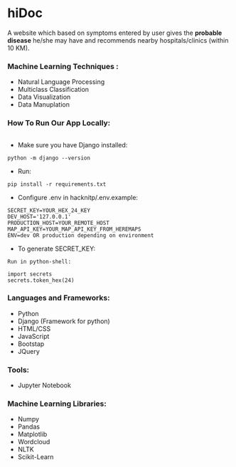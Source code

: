 # hiDoc



A website which based on symptoms entered by user gives the **probable disease** he/she may have and recommends nearby hospitals/clinics (within 10 KM).


### Machine Learning Techniques :

- Natural Language Processing
- Multiclass Classification
- Data Visualization
- Data Manuplation


### How To Run Our App Locally:



```

```

- Make sure you have Django installed:

```
python -m django --version
```

- Run:

```
pip install -r requirements.txt
```

- Configure .env in hacknitp/.env.example:

```
SECRET_KEY=YOUR_HEX_24_KEY
DEV_HOST='127.0.0.1'
PRODUCTION_HOST=YOUR_REMOTE_HOST
MAP_API_KEY=YOUR_MAP_API_KEY_FROM_HEREMAPS
ENV=dev OR production depending on environment
```

- To generate SECRET_KEY:

```
Run in python-shell:

import secrets
secrets.token_hex(24)
```

### Languages and Frameworks:

- Python
- Django (Framework for python)
- HTML/CSS
- JavaScript
- Bootstap
- JQuery

### Tools:

- Jupyter Notebook

### Machine Learning Libraries:

- Numpy
- Pandas
- Matplotlib
- Wordcloud
- NLTK
- Scikit-Learn
